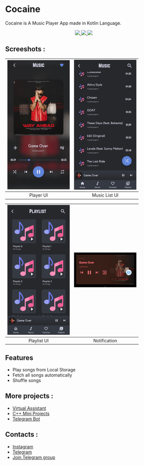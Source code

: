 
# Cocaine

Cocaine is A Music Player App made in Kotlin Language.

<p align="center">
	<a href="https://github.com/vishal2376/Cocaine/issues">
	<img src="https://img.shields.io/github/issues/vishal2376/Cocaine"/>
	</a>
	<a href="https://github.com/vishal2376/Cocaine/stargazers">
	<img src="https://img.shields.io/github/stars/vishal2376/Cocaine"/>
	</a>
	<a href="https://github.com/vishal2376/Cocaine/blob/master/LICENSE">
	<img src="https://img.shields.io/github/license/vishal2376/Cocaine"/>
	</a>
</p>


## Screeshots :

| <img src="screenshots/Player_UI.jpg" width="200px"> | <img src="screenshots/MusicList_UI.jpg" width="200px"> |
|:---:|:---:|
| Player UI | Music List UI |

| <img src="screenshots/Playlist_UI.jpg" width="200px"> | <img src="screenshots/Notification.jpg" width="200px"> |
|:---:|:---:|
| Playlist UI | Notification |

## Features

 - Play songs from Local Storage
 - Fetch all songs automatically
 - Shuffle songs


## More projects :

 - [Virtual Assistant](https://github.com/vishal2376/virtual-assistant)
 - [C++ Mini Projects](https://github.com/vishal2376/cpp-mini-projects)
 - [Telegram Bot](https://github.com/vishal2376/telegram-bot)


## Contacts :

 - [Instagram](https://www.instagram.com/vishal_2376/)
 - [Telegram](https://t.me/vishal2376/)
 - [Join Telegram group](https://t.me/cppwithtricks)
